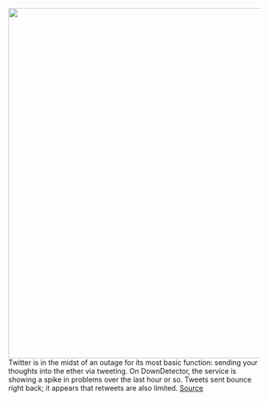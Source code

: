 <img src='https://cdn.vox-cdn.com/thumbor/ubnXiOLp1v8werKeCjKSzSE09Zs=/0x0:2040x1360/1200x800/filters:focal(857x517:1183x843)/cdn.vox-cdn.com/uploads/chorus_image/image/66274965/acastro_180827_1777_0001.0.jpg' width='700px' /><br/>
Twitter is in the midst of an outage for its most basic function: sending your thoughts into the ether via tweeting. On DownDetector, the service is showing a spike in problems over the last hour or so. Tweets sent bounce right back; it appears that retweets are also limited.
<a href='https://www.theverge.com/2020/2/7/21128588/twitter-outage-down-issues-scheduled-tweets-work'> Source <a/>